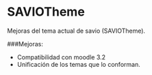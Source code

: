 # SAVIOTheme
Mejoras del tema actual de savio (SAVIOTheme).

###Mejoras:
  - Compatibilidad con moodle 3.2
  - Unificación de los temas que lo conforman.
